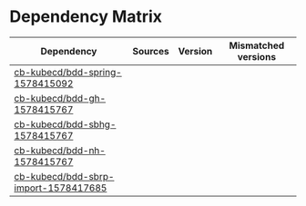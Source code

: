 # Dependency Matrix

Dependency | Sources | Version | Mismatched versions
---------- | ------- | ------- | -------------------
[cb-kubecd/bdd-spring-1578415092](https://github.com/cb-kubecd/bdd-spring-1578415092.git) |  | []() | 
[cb-kubecd/bdd-gh-1578415767](https://github.com/cb-kubecd/bdd-gh-1578415767.git) |  | []() | 
[cb-kubecd/bdd-sbhg-1578415767](https://github.com/cb-kubecd/bdd-sbhg-1578415767.git) |  | []() | 
[cb-kubecd/bdd-nh-1578415767](https://github.com/cb-kubecd/bdd-nh-1578415767.git) |  | []() | 
[cb-kubecd/bdd-sbrp-import-1578417685](https://github.com/cb-kubecd/bdd-sbrp-import-1578417685.git) |  | []() | 
